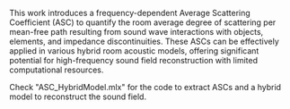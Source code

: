 This work introduces a frequency-dependent Average Scattering Coefficient (ASC) to quantify the room average degree of scattering per mean-free path resulting from sound wave interactions with objects, elements, and impedance discontinuities. These ASCs can be effectively applied in various hybrid room acoustic models, offering significant potential for high-frequency sound field reconstruction with limited computational resources.

Check "ASC_HybridModel.mlx" for the code to extract ASCs and a hybrid model to reconstruct the sound field.